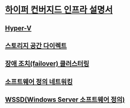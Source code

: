 # [하이퍼 컨버지드 인프라 설명서](index.yml)
## [Hyper-V](../virtualization/hyper-v/index.md)
## [스토리지 공간 다이렉트](../storage/storage-spaces/storage-spaces-direct-overview.md)
## [장애 조치(failover) 클러스터링](../failover-clustering/failover-clustering-overview.md)
## [소프트웨어 정의 네트워킹](https://docs.microsoft.com/windows-server/networking/sdn/)
## [WSSD(Windows Server 소프트웨어 정의)](https://www.microsoft.com/en-us/cloud-platform/software-defined-datacenter)
